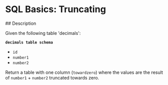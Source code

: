 # SQL Basics: Truncating

## Description

Given the following table 'decimals':

**`decimals table schema`**

* `id`
* `number1`
* `number2`

Return a table with one column (`towardzero`) where the values are the result of `number1` + `number2` truncated towards zero.
